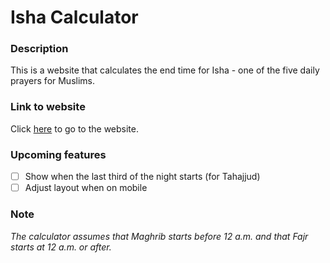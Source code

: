 # Isha Calculator

### Description

This is a website that calculates the end time for Isha - one of the five daily prayers for Muslims.

### Link to website

Click [here](https://yaseen-m.github.io/isha-calculator/) to go to the website.

### Upcoming features

- [ ] Show when the last third of the night starts (for Tahajjud)
- [ ] Adjust layout when on mobile

### Note

_The calculator assumes that Maghrib starts before 12 a.m. and that Fajr starts at 12 a.m. or after._
